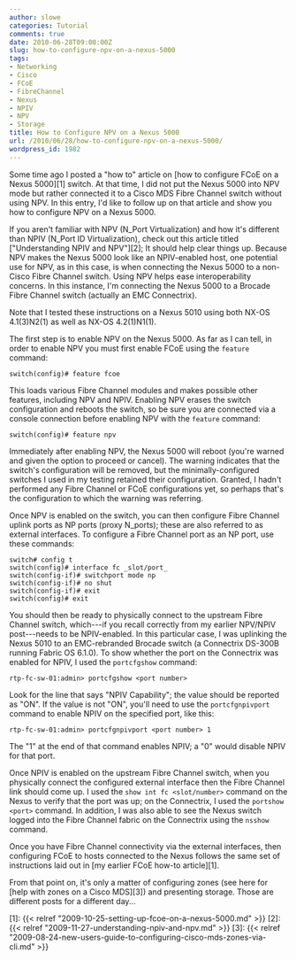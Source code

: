 ```yaml
---
author: slowe
categories: Tutorial
comments: true
date: 2010-06-28T09:00:00Z
slug: how-to-configure-npv-on-a-nexus-5000
tags:
- Networking
- Cisco
- FCoE
- FibreChannel
- Nexus
- NPIV
- NPV
- Storage
title: How to Configure NPV on a Nexus 5000
url: /2010/06/28/how-to-configure-npv-on-a-nexus-5000/
wordpress_id: 1982
---
```


Some time ago I posted a "how to" article on [how to configure FCoE on a Nexus 5000][1] switch. At that time, I did not put the Nexus 5000 into NPV mode but rather connected it to a Cisco MDS Fibre Channel switch without using NPV. In this entry, I'd like to follow up on that article and show you how to configure NPV on a Nexus 5000.

If you aren't familiar with NPV (N_Port Virtualization) and how it's different than NPIV (N_Port ID Virtualization), check out this article titled ["Understanding NPIV and NPV"][2]; It should help clear things up. Because NPV makes the Nexus 5000 look like an NPIV-enabled host, one potential use for NPV, as in this case, is when connecting the Nexus 5000 to a non-Cisco Fibre Channel switch. Using NPV helps ease interoperability concerns. In this instance, I'm connecting the Nexus 5000 to a Brocade Fibre Channel switch (actually an EMC Connectrix).

Note that I tested these instructions on a Nexus 5010 using both NX-OS 4.1(3)N2(1) as well as NX-OS 4.2(1)N1(1).

The first step is to enable NPV on the Nexus 5000. As far as I can tell, in order to enable NPV you must first enable FCoE using the `feature` command:

```text
switch(config)# feature fcoe
```

This loads various Fibre Channel modules and makes possible other features, including NPV and NPIV. Enabling NPV erases the switch configuration and reboots the switch, so be sure you are connected via a console connection before enabling NPV with the `feature` command:

```text
switch(config)# feature npv
```

Immediately after enabling NPV, the Nexus 5000 will reboot (you're warned and given the option to proceed or cancel). The warning indicates that the switch's configuration will be removed, but the minimally-configured switches I used in my testing retained their configuration. Granted, I hadn't performed any Fibre Channel or FCoE configurations yet, so perhaps that's the configuration to which the warning was referring.

Once NPV is enabled on the switch, you can then configure Fibre Channel uplink ports as NP ports (proxy N_ports); these are also referred to as external interfaces. To configure a Fibre Channel port as an NP port, use these commands:

```text
switch# config t  
switch(config)# interface fc _slot/port_  
switch(config-if)# switchport mode np  
switch(config-if)# no shut  
switch(config-if)# exit  
switch(config)# exit
```

You should then be ready to physically connect to the upstream Fibre Channel switch, which---if you recall correctly from my earlier NPV/NPIV post---needs to be NPIV-enabled. In this particular case, I was uplinking the Nexus 5010 to an EMC-rebranded Brocade switch (a Connectrix DS-300B running Fabric OS 6.1.0). To show whether the port on the Connectrix was enabled for NPIV, I used the `portcfgshow` command:

```text
rtp-fc-sw-01:admin> portcfgshow <port number>
```

Look for the line that says "NPIV Capability"; the value should be reported as "ON". If the value is not "ON", you'll need to use the `portcfgnpivport` command to enable NPIV on the specified port, like this:

```text
rtp-fc-sw-01:admin> portcfgnpivport <port number> 1
```

The "1" at the end of that command enables NPIV; a "0" would disable NPIV for that port.

Once NPIV is enabled on the upstream Fibre Channel switch, when you physically connect the configured external interface then the Fibre Channel link should come up. I used the `show int fc <slot/number>` command on the Nexus to verify that the port was up; on the Connectrix, I used the `portshow <port>` command. In addition, I was also able to see the Nexus switch logged into the Fibre Channel fabric on the Connectrix using the `nsshow` command.

Once you have Fibre Channel connectivity via the external interfaces, then configuring FCoE to hosts connected to the Nexus follows the same set of instructions laid out in [my earlier FCoE how-to article][1].

From that point on, it's only a matter of configuring zones (see here for [help with zones on a Cisco MDS][3]) and presenting storage. Those are different posts for a different day...

[1]: {{< relref "2009-10-25-setting-up-fcoe-on-a-nexus-5000.md" >}}
[2]: {{< relref "2009-11-27-understanding-npiv-and-npv.md" >}}
[3]: {{< relref "2009-08-24-new-users-guide-to-configuring-cisco-mds-zones-via-cli.md" >}}
